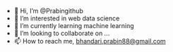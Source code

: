 - 👋 Hi, I’m @Prabingithub
- 👀 I’m interested in web data science 
- 🌱 I’m currently learning machine learning 
- 💞️ I’m looking to collaborate on ...
- 📫 How to reach me, bhandari.prabin88@gmail.com
  

<!---
Prabingithub/Prabingithub is a ✨ special ✨ repository because its `README.md` (this file) appears on your GitHub profile.
You can click the Preview link to take a look at your changes.
--->
